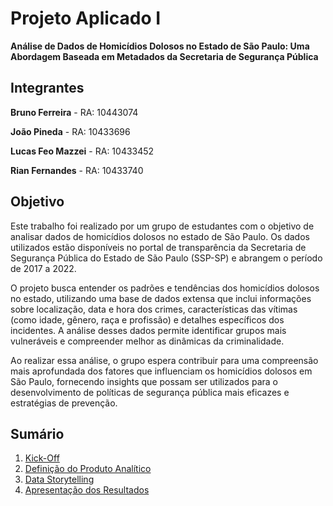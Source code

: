 # Projeto Aplicado I

**Análise de Dados de Homicídios Dolosos no Estado de São Paulo: 
Uma Abordagem Baseada em Metadados da Secretaria de Segurança Pública**

## Integrantes

**Bruno Ferreira** - RA: 10443074

**João Pineda** - RA: 10433696

**Lucas Feo Mazzei** - RA: 10433452

**Rian Fernandes** - RA: 10433740

## Objetivo

  Este trabalho foi realizado por um grupo de estudantes com o objetivo de analisar dados de homicídios dolosos no estado de São Paulo. Os dados utilizados estão disponíveis no portal de transparência da Secretaria de Segurança Pública do Estado de São Paulo (SSP-SP) e abrangem o período de 2017 a 2022.

  O projeto busca entender os padrões e tendências dos homicídios dolosos no estado, utilizando uma base de dados extensa que inclui informações sobre localização, data e hora dos crimes, características das vítimas (como idade, gênero, raça e profissão) e detalhes específicos dos incidentes. A análise desses dados permite identificar grupos mais vulneráveis e compreender melhor as dinâmicas da criminalidade.

  Ao realizar essa análise, o grupo espera contribuir para uma compreensão mais aprofundada dos fatores que influenciam os homicídios dolosos em São Paulo, fornecendo insights que possam ser utilizados para o desenvolvimento de políticas de segurança pública mais eficazes e estratégias de prevenção.

## Sumário

1. [Kick-Off](https://github.com/jpopineda10433696/Projeto-Aplicado-I/tree/main/Kick%20Off)
2. [Definição do Produto Analítico](https://github.com/jpopineda10433696/Projeto-Aplicado-I/tree/main/Defini%C3%A7%C3%A3o%20do%20Produto%20Anal%C3%ADtico)
3. [Data Storytelling](https://github.com/jpopineda10433696/Projeto-Aplicado-I/tree/main/Data%20Storytelling)
4. [Apresentação dos Resultados](https://github.com/jpopineda10433696/Projeto-Aplicado-I/tree/main/Apresenta%C3%A7%C3%A3o%20dos%20Resultados)
